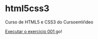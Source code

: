 # html5css3

 Curso de HTML5 e CSS3 do CursoemVideo

 <a href="https://Landopg.github.io/html5css3/exercicios/ex001/index.html">Executar o exercicio 001 </a> go!
